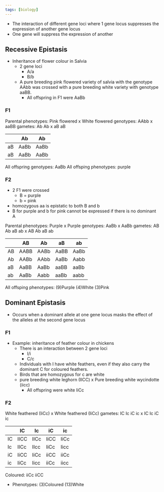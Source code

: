 ```yaml
---
tags: [biology]
---
```

- The interaction of different gene loci where 1 gene locus suppresses the expression of another gene locus
- One gene will suppress the expression of another

## Recessive Epistasis
- Inheritance of flower colour in Salvia
    - 2 gene loci
        - A/a
        - B/b
    - A pure breeding pink flowered variety of salvia with the genotype AAbb was crossed with a pure breeding white variety with genotype aaBB.
        - All offspring in F1 were AaBb

### F1
Parental phenotypes: Pink flowered x White flowered
genotypes: AAbb x aaBB
gametes: Ab Ab x aB aB

|     | Ab   | Ab   |
| --- | ---- | ---- |
| aB  | AaBb | AaBb |
| aB  | AaBb | AaBb |

All offspring genotypes: AaBb
All offsping phenotypes: purple

### F2
- 2 F1 were crossed
    - B = purple
    - b = pink
- homozygous aa is epistatic to both B and b
- B for purple and b for pink cannot be expressed if there is no dominant A

Parental phenotypes: Purple x Purple
genotypes: AaBb x AaBb
gametes: AB Ab aB ab x AB Ab aB ab

|     | AB   | Ab   | aB   | ab   |
| --- | ---- | ---- | ---- | ---- |
| AB  | AABB | AABb | AaBB | AaBb |
| Ab  | AABb | AAbb | AaBb | Aabb |
| aB  | AaBB | AaBb | aaBB | aaBb |
| ab  | AaBb | Aabb | aaBb | aabb |

All offsping phenotypes: (9)Purple (4)White (3)Pink

## Dominant Epistasis
- Occurs when a dominant allele at one gene locus masks the effect of the alleles at the second gene locus

### F1
- Example: inheritance of feather colour in chickens
    - There is an interaction between 2 gene loci
        - I/i
        - C/c
    - Individuals with I have white feathers, even if they also carry the dominant C for coloured feathers.
    - Birds that are homozygous for c are white
    - pure breeding white leghorn (IICC) x Pure breeding white wycindotte (iicc)
        - All offspring were white IiCc

### F2
White feathered (IiCc) x White feathered (IiCc)
gametes: IC Ic iC ic x IC Ic iC ic

|     | IC   | Ic   | iC   | ic   |
| --- | ---- | ---- | ---- | ---- |
| IC  | IICC | IICc | IiCC | IiCc |
| Ic  | IICc | IIcc | IiCc | Iicc |
| iC  | IiCC | IiCc | iiCC | iiCc |
| ic  | IiCc | Iicc | iiCc | iicc |

Coloured:
    iiCc
    iiCC

- Phenotypes: (3)Coloured (13)White
